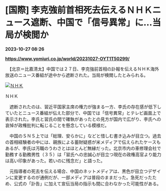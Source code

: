 # [国際] 李克強前首相死去伝えるＮＨＫニュース遮断、中国で「信号異常」に…当局が検閲か

**2023-10-27 08:26**

**https://www.yomiuri.co.jp/world/20231027-OYT1T50299/**

　【北京＝比嘉清太】中国では２７日、李克強前首相の訃報を伝えるＮＨＫ海外放送のニュース番組が途中から遮断された。当局が検閲したとみられる。

[![ＮＨＫ](https://www.yomiuri.co.jp/media/2023/10/20231027-OYT1I50145-1.jpg)](https://www.yomiuri.co.jp/pluralphoto/20231027-OYT1I50145/)

ＮＨＫ

　遮断されたのは、習近平国家主席の権力が強まる一方、李氏の存在感が低下していたとニュース番組が伝えた部分で、中国では「信号異常」とテレビ画面上で表示された。李氏と習氏の間で確執があったとの見方が国内で広がり、李氏への哀悼が政権批判に転じることを懸念している模様だ。

　中国のＳＮＳ上では「総理、安らかに」などと惜しむ書き込みが目立つ。過去の首相経験者の中には、親族による蓄財疑惑が米メディアで伝えられたケースもあるが、李氏は汚職のうわさとはほとんど無縁だった。北京市内の車修理会社で勤務する勤務男性（３５）は「習氏への忠誠心が目立つ現在の政権高官より能力は高い印象があった。若いのに残念だ」と語った。

　元指導者の死去を伝える場合、中国のネットメディアは、黒色が目立つデザインに変更するのが通例だが、一部メディアは普段のままだった。急死だったため、公式の「訃告」に加えて宣伝当局の指示も間に合わなかった可能性がある。